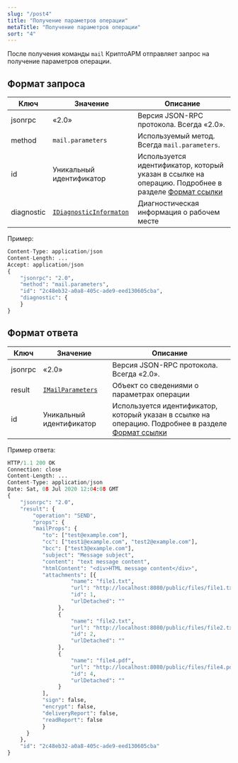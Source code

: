 ```yaml
---
slug: "/post4"
title: "Получение параметров операции"
metaTitle: "Получение параметров операции"
sort: "4"
---
```


После получения команды `mail` КриптоАРМ отправляет запрос на получение параметров операции.

## Формат запроса

| Ключ | Значение | Описание |
| --- | --- | --- |
| jsonrpc | «2.0» | Версия JSON-RPC протокола. Всегда «2.0». |
| method | `mail.parameters`|  Используемый метод. Всегда `mail.parameters`. |
| id |  Уникальный идентификатор |  Используется идентификатор, который указан в ссылке на операцию. Подробнее в разделе [Формат ссылки](../002-description-requests-and-responses.md) |
| diagnostic | [`IDiagnosticInformaton`](../005-diagnostics/09-IDiagnosticsInformation.md) |  Диагностическая информация о рабочем месте |

Пример:

``` py linenums="1"
Content-Type: application/json
Content-Length: ...
Accept: application/json
{
    "jsonrpc": "2.0",
    "method": "mail.parameters",
    "id": "2c48eb32-a0a8-405c-ade9-eed130605cba",
    "diagnostic": {
    }
}

```

## Формат ответа

| Ключ | Значение | Описание |
| --- | --- | --- |
| jsonrpc | «2.0» | Версия JSON-RPC протокола. Всегда «2.0». |
| result | [`IMailParameters`](./05-IMailParameters.md) |  Объект со сведениями о параметрах операции |
| id |  Уникальный идентификатор |  Используется идентификатор, который указан в ссылке на операцию. Подробнее в разделе [Формат ссылки](../002-description-requests-and-responses.md) |

Пример ответа:

``` py linenums="1"
HTTP/1.1 200 OK
Connection: close
Content-Length: ...
Content-Type: application/json
Date: Sat, 08 Jul 2020 12:04:08 GMT
{
    "jsonrpc": "2.0",
    "result": {
        "operation": "SEND",
        "props": {
		"mailProps": {
		   "to": ["test@example.com"],
		   "cc": ["test1@example.com", "test2@example.com"],
		   "bcc": ["test3@example.com"],
		   "subject": "Message subject",
		   "content": "text message content",
		   "htmlContent": "<div>HTML message content</div>",
		   "attachments": [{
                    "name": "file1.txt",
                    "url": "http://localhost:8080/public/files/file1.txt",
                    "id": 1,
                    "urlDetached": ""
                },
                {
                    "name": "file2.txt",
                    "url": "http://localhost:8080/public/files/file2.txt",
                    "id": 2,
                    "urlDetached": ""
                },
                {
                    "name": "file4.pdf",
                    "url": "http://localhost:8080/public/files/file4.pdf",
                    "id": 4,
                    "urlDetached": ""
                }
		   ],
		   "sign": false,
		   "encrypt": false,
		   "deliveryReport": false,
		   "readReport": false
		   }
	  }
    },
    "id": "2c48eb32-a0a8-405c-ade9-eed130605cba"
}
```